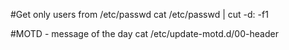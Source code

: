 #Get only users from /etc/passwd
cat /etc/passwd | cut -d: -f1

#MOTD - message of the day
cat /etc/update-motd.d/00-header